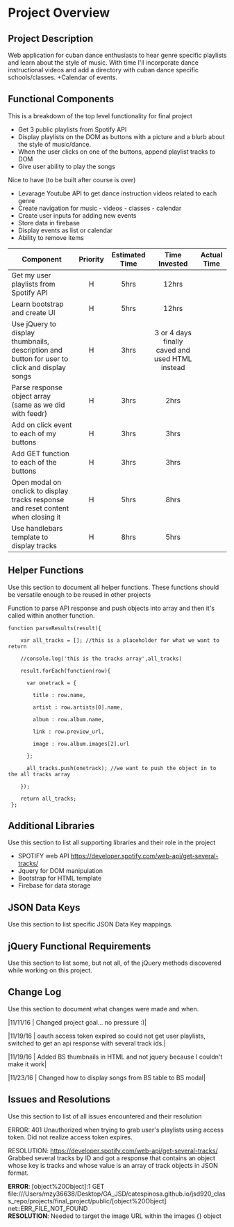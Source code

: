 # Project Overview

## Project Description

Web application for cuban dance enthusiasts to hear genre specific playlists and learn about the style of music. With time I'll incorporate dance instructional videos and add a directory with cuban dance specific schools/classes. +Calendar of events.

## Functional Components 

This is a breakdown of the top level functionality for final project

* Get 3 public playlists from Spotify API
* Display playlists on the DOM as buttons with a picture and a blurb about the style of music/dance.
*  When the user clicks on one of the buttons, append playlist tracks to DOM
* Give user ability to play the songs


Nice to have (to be built after course is over)
* Levarage Youtube API to get dance instruction videos related to each genre
* Create navigation for music - videos - classes - calendar
* Create user inputs for adding new events
* Store data in firebase
* Display events as list or calendar
* Ability to remove items



| Component | Priority | Estimated Time | Time Invested | Actual Time |
| --- | :---: |  :---: | :---: | :---: |
| Get my user playlists from Spotify API | H | 5hrs| 12hrs |  |
| Learn bootstrap and create UI | H | 5hrs| 12hrs |  |
| Use jQuery to display thumbnails, description and button for user to click and display songs | H | 3hrs| 3 or 4 days finally caved and used HTML instead |  |
| Parse response object array (same as we did with feedr) | H | 3hrs| 2hrs |  |
| Add on click event to each of my buttons | H | 3hrs| 3hrs |  |
| Add GET function to each of the buttons | H | 3hrs| 3hrs |  |
| Open modal on onclick to display tracks response and reset content when closing it | H | 5hrs| 8hrs |  |
| Use handlebars template to display tracks  | H | 8hrs| 5hrs |  |





## Helper Functions
Use this section to document all helper functions. These functions should be versatile enough to be reused in other projects

Function to parse API response and push objects into array and then it's called within another function.


	function parseResults(result){

	    var all_tracks = []; //this is a placeholder for what we want to return

	    //console.log('this is the tracks array',all_tracks)

	    result.forEach(function(row){

	      var onetrack = {

	        title : row.name,

	        artist : row.artists[0].name,

	        album : row.album.name,

	        link : row.preview_url,

	        image : row.album.images[2].url

	      };

	      all_tracks.push(onetrack); //we want to push the object in to the all tracks array

	    });

	    return all_tracks;
	 };



## Additional Libraries
 Use this section to list all supporting libraries and their role in the project

* SPOTIFY web API https://developer.spotify.com/web-api/get-several-tracks/
* Jquery for DOM manipulation
* Bootstrap for HTML template
* Firebase for data storage


## JSON Data Keys
 Use this section to list specific JSON Data Key mappings. 



## jQuery Functional Requirements
 Use this section to list some, but not all, of the jQuery methods discovered while working on this project.
 

## Change Log
 Use this section to document what changes were made and when.

|11/11/16 | Changed project goal... no pressure :)|

|11/19/16 | oauth access token expired so could not get user playlists, switched to get an api response with several track ids.|

|11/19/16 | Added BS thumbnails in HTML and not jquery because I couldn't make it work|

|11/23/16 | Changed how to display songs from BS table to BS modal|


## Issues and Resolutions
 Use this section to list of all issues encountered and their resolution

ERROR: 401 Unauthorized when trying to grab user's playlists using access token. Did not realize access token expires.

RESOLUTION: https://developer.spotify.com/web-api/get-several-tracks/ Grabbed several tracks by ID and got a response that contains an object whose key is tracks and whose value is an array of track objects in JSON format.


**ERROR**: [object%20Object]:1 GET file:///Users/mzy36638/Desktop/GA_JSD/catespinosa.github.io/jsd920_class_repo/projects/final_project/public/[object%20Object] net::ERR_FILE_NOT_FOUND                             
**RESOLUTION**: Needed to target the image URL within the images {} object








